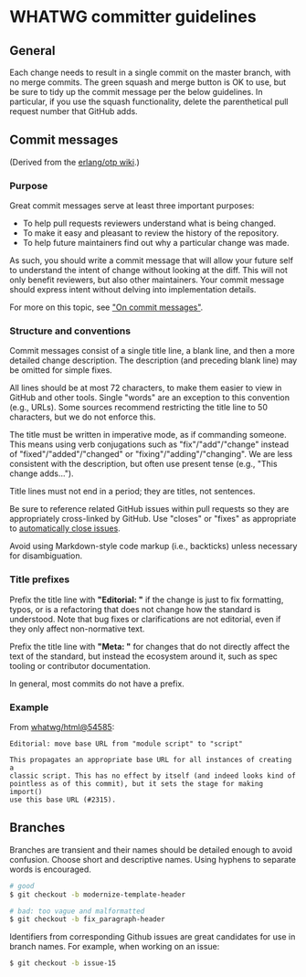 # WHATWG committer guidelines


## General

Each change needs to result in a single commit on the master branch, with no merge commits. The green squash and merge button is OK to use, but be sure to tidy up the commit message per the below guidelines. In particular, if you use the squash functionality, delete the parenthetical pull request number that GitHub adds.

## Commit messages

(Derived from the [erlang/otp wiki](https://github.com/erlang/otp/wiki/Writing-good-commit-messages).)

### Purpose

Great commit messages serve at least three important purposes:

* To help pull requests reviewers understand what is being changed.
* To make it easy and pleasant to review the history of the repository.
* To help future maintainers find out why a particular change was made.

As such, you should write a commit message that will allow your future self to understand the intent of change without looking at the diff. This will not only benefit reviewers, but also other maintainers. Your commit message should express intent without delving into implementation details.

For more on this topic, see ["On commit messages"](http://who-t.blogspot.com/2009/12/on-commit-messages.html).

### Structure and conventions

Commit messages consist of a single title line, a blank line, and then a more detailed change description. The description (and preceding blank line) may be omitted for simple fixes.

All lines should be at most 72 characters, to make them easier to view in GitHub and other tools. Single "words" are an exception to this convention (e.g., URLs). Some sources recommend restricting the title line to 50 characters, but we do not enforce this.

The title must be written in imperative mode, as if commanding someone. This means using verb conjugations such as "fix"/"add"/"change" instead of "fixed"/"added"/"changed" or "fixing"/"adding"/"changing". We are less consistent with the description, but often use present tense (e.g., "This change adds…").

Title lines must not end in a period; they are titles, not sentences.

Be sure to reference related GitHub issues within pull requests so they are appropriately cross-linked by GitHub. Use "closes" or "fixes" as appropriate to [automatically close issues](https://help.github.com/articles/closing-issues-using-keywords/).

Avoid using Markdown-style code markup (i.e., backticks) unless necessary for disambiguation.

### Title prefixes

Prefix the title line with **"Editorial: "** if the change is just to fix formatting, typos, or is a refactoring that does not change how the standard is understood. Note that bug fixes or clarifications are not editorial, even if they only affect non-normative text.

Prefix the title line with **"Meta: "** for changes that do not directly affect the text of the standard, but instead the ecosystem around it, such as spec tooling or contributor documentation.

In general, most commits do not have a prefix.

### Example

From [whatwg/html@54585](https://github.com/whatwg/html/commit/5458513792ab00d58e6c91ba48faaa611d034a2e):

```
Editorial: move base URL from "module script" to "script"

This propagates an appropriate base URL for all instances of creating a
classic script. This has no effect by itself (and indeed looks kind of
pointless as of this commit), but it sets the stage for making import()
use this base URL (#2315).
```

## Branches

Branches are transient and their names should be detailed enough to avoid confusion. Choose short and descriptive names. Using hyphens to separate words is encouraged.

```bash
# good
$ git checkout -b modernize-template-header
```

```bash
# bad: too vague and malformatted
$ git checkout -b fix_paragraph-header
```

Identifiers from corresponding Github issues are great candidates for use in branch names. For example, when working on an issue:

```bash
$ git checkout -b issue-15
```
